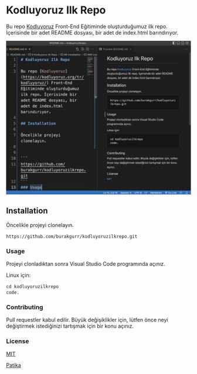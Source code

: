 # Kodluyoruz Ilk Repo

Bu repo [Kodluyoruz](https://kodluyoruz.org/tr/kodluyoruz/) Front-End Eğitiminde oluşturduğumuz ilk repo. İçerisinde bir adet README dosyası, bir adet de index.html barındırıyor.

![ilkrepo](https://github.com/burakgurr/kodluyoruzilkrepo/blob/main/ilkrepo.png?raw=true)


## Installation

Öncelikle projeyi clonelayın.


```
https://github.com/burakgurr/kodluyoruzilkrepo.git
```
### Usage

Projeyi clonladıktan sonra Visual Studio Code programında açınız.

Linux için:

````
cd kodluyoruzilkrepo
code.
````
### Contributing

Pull requestler kabul edilir. Büyük değişiklikler için, lütfen önce neyi değiştirmek istediğinizi tartışmak için bir konu açınız.

### License

[MIT](https://choosealicense.com/licenses/mit/)

[Patika](https://www.patika.dev/tr)


